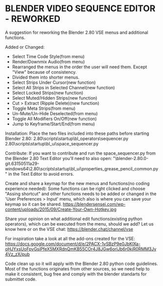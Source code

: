 # BLENDER VIDEO SEQUENCE EDITOR - REWORKED

A suggestion for reworking the Blender 2.80 VSE menus and additional functions.

Added or Changed:
- Select Time Code Style(from menu)
- Render/Downmix Audio(from menu)
- Rearranged the menus in the order the user will need them. Except "View" because of consistency.
- Divided them into shorter menus.
- Select Strips Under Cursor(new function)
- Select All Strips in Selected Channel(new function)
- Select Locked Strips(new function)
- Select Muted/Hidden Strips(new function)
- Cut > Extract (Ripple Delete)(new function)
- Toggle Meta Strips(from menu)
- Un-Mute/Un-Hide Deselected(from menu)
- Toggle All Modifiers On/Off(new function)
- Jump to Keyframe/Start/End(from menu)

Installation:
Place the two files included into these paths before starting Blender 2.80:
2.80\scripts\startup\bl_operators\sequencer.py
2.80\scripts\startup\bl_ui\space_sequencer.py

Contribute:
If you want to contribute and run the space_sequencer.py from the Blender 2.80
Text Editor you'll need to also open: "\blender-2.80.0-git.63150511a29-windows64\2.80\scripts\startup\bl_ui\properties_grease_pencil_common.py" in the Text Editor to avoid errors.

Create and share a keymap for the new menus and functions(no coding experience needed):
Some functions can be right clicked and choose "Assing shortcut" and other functions needs to be added or changed in the 'User Preferences > Input' menu, which also is where you can save your keymap so it can be shared.
https://blendersensei.com/wp-content/uploads/2015/09/Create-Your-Own-Hotkey.jpg

Share your opinion on what additional edit functions(existing python operators), which can be executed from the menu, should we add?
Let us know here or on the VSE chat:
https://blender.chat/channel/vse

For inspiration take a look at all the add-ons created for the VSE: 
https://docs.google.com/document/d/e/2PACX-1vSBzP9e0JbKlXa-oHJYxsUoFpvGsiPfeX5MXRdnQmKB55COr4J8JGw6orlJb6r0kjR0RMM3Jv4Vz_zX/pub

Code clean up so it will apply with the Blender 2.80 python code guidelines. Most of the functions originates from other sources, so we need help to make it consistent, bug free and comply with the blender standarts for submittet code.
